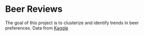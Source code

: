 
# Beer Reviews
The goal of this project is to clusterize and identify trends in beer preferences. Data from [Kaggle](https://www.kaggle.com/rdoume/beerreviews)
